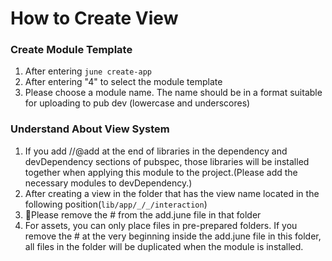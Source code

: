 # How to Create View

### Create Module Template

1. After entering `june create-app`
2. After entering "4" to select the module template
3. Please choose a module name. The name should be in a format suitable for uploading to pub dev (lowercase and underscores)



### Understand About View System

1. If you add //@add at the end of libraries in the dependency and devDependency sections of pubspec, those libraries will be installed together when applying this module to the project.(Please add the necessary modules to devDependency.)
2. After creating a view in the folder that has the view name located in the following position(`lib/app/_/_/interaction`)
3. Please remove the # from the add.june file in that folder
4. For assets, you can only place files in pre-prepared folders. If you remove the # at the very beginning inside the add.june file in this folder, all files in the folder will be duplicated when the module is installed.
